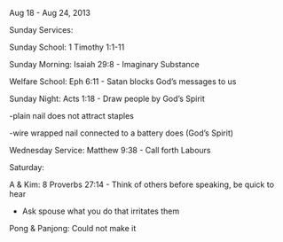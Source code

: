 Aug 18 - Aug 24, 2013

Sunday Services:

 Sunday School: 1 Timothy 1:1-11

 Sunday Morning: Isaiah 29:8 - Imaginary Substance

 Welfare School: Eph 6:11 - Satan blocks God’s messages to us

 Sunday Night: Acts 1:18 - Draw people by God’s Spirit

 -plain nail does not attract staples

 -wire wrapped nail connected to a battery does (God’s Spirit)

Wednesday Service: Matthew 9:38 - Call forth Labours

Saturday:

 A & Kim: 8 Proverbs 27:14 - Think of others before speaking, be quick to hear 

 - Ask spouse what you do that irritates them

 Pong & Panjong: Could not make it